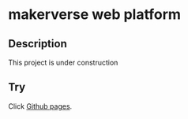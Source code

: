 # makerverse web platform

## Description

This project is under construction

## Try

Click [Github pages](https://nodejs.org/en/download/).
